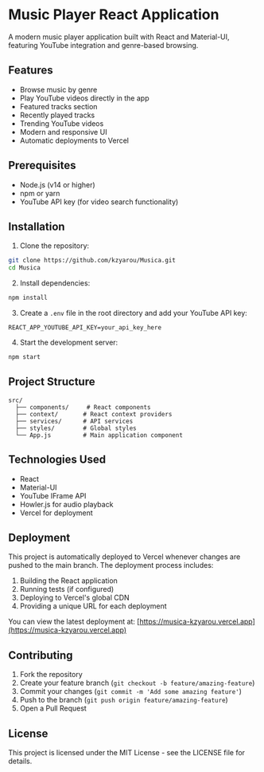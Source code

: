 # Music Player React Application

A modern music player application built with React and Material-UI, featuring YouTube integration and genre-based browsing.

## Features

- Browse music by genre
- Play YouTube videos directly in the app
- Featured tracks section
- Recently played tracks
- Trending YouTube videos
- Modern and responsive UI
- Automatic deployments to Vercel

## Prerequisites

- Node.js (v14 or higher)
- npm or yarn
- YouTube API key (for video search functionality)

## Installation

1. Clone the repository:

```bash
git clone https://github.com/kzyarou/Musica.git
cd Musica
```

2. Install dependencies:

```bash
npm install
```

3. Create a `.env` file in the root directory and add your YouTube API key:

```
REACT_APP_YOUTUBE_API_KEY=your_api_key_here
```

4. Start the development server:

```bash
npm start
```

## Project Structure

```
src/
  ├── components/     # React components
  ├── context/       # React context providers
  ├── services/      # API services
  ├── styles/        # Global styles
  └── App.js         # Main application component
```

## Technologies Used

- React
- Material-UI
- YouTube IFrame API
- Howler.js for audio playback
- Vercel for deployment

## Deployment

This project is automatically deployed to Vercel whenever changes are pushed to the main branch. The deployment process includes:

1. Building the React application
2. Running tests (if configured)
3. Deploying to Vercel's global CDN
4. Providing a unique URL for each deployment

You can view the latest deployment at: [https://musica-kzyarou.vercel.app](https://musica-kzyarou.vercel.app)

## Contributing

1. Fork the repository
2. Create your feature branch (`git checkout -b feature/amazing-feature`)
3. Commit your changes (`git commit -m 'Add some amazing feature'`)
4. Push to the branch (`git push origin feature/amazing-feature`)
5. Open a Pull Request

## License

This project is licensed under the MIT License - see the LICENSE file for details.
